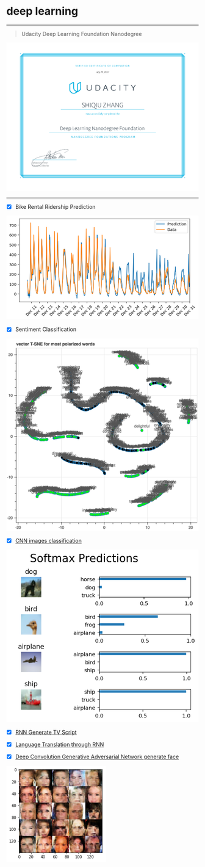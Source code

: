 # deep learning

---
> Udacity Deep Learning Foundation Nanodegree

![certification](./certification.png)

---

- [x] Bike Rental Ridership Prediction

![prediction](bike_rental_ridership/prediction.png)

- [x] Sentiment Classification

![word_label](sentiment_classification/demo/words_with_labels.png)

- [x] [CNN images classification](https://github.com/ZhangShiqiu1993/CNN-image-classification)

![CNN image classification](image_classification/softmax_prediction.png)

- [x] [RNN Generate TV Script](https://github.com/ZhangShiqiu1993/RNN-Generates-TV-Script)

- [x] [Language Translation through RNN](https://github.com/ZhangShiqiu1993/Language-Translation-through-RNN)

- [x] [Deep Convolution Generative Adversarial Network generate face](https://github.com/ZhangShiqiu1993/DC-GAN-generate-face)

![DC GAN generate face](DCGAN_generate_face/demo.png)

